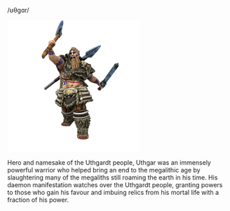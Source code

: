 /ʊθgɑr/

![](../../../_assets/cosmology/daemons/Uthgar.png)

Hero and namesake of the Uthgardt people, Uthgar was an immensely powerful warrior who helped bring an end to the megalithic age by slaughtering many of the megaliths still roaming the earth in his time. His daemon manifestation watches over the Uthgardt people, granting powers to those who gain his favour and imbuing relics from his mortal life with a fraction of his power.